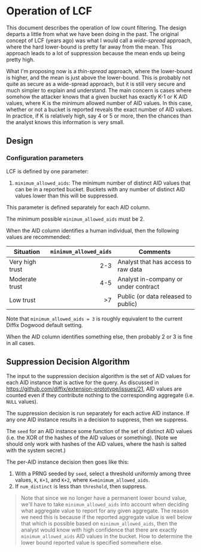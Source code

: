 # Operation of LCF

This document describes the operation of low count filtering. The design departs a little from what we have been doing in the past. The original concept of LCF (years ago) was what I would call a *wide-spread* approach, where the hard lower-bound is pretty far away from the mean. This approach leads to a lot of suppression because the mean ends up being pretty high.

What I'm proposing now is a *thin-spread* approach, where the lower-bound is higher, and the mean is just above the lower-bound. This is probably not quite as secure as a wide-spread approach, but it is still very secure and much simpler to explain and understand. The main concern is cases where somehow the attacker knows that a given bucket has exactly K-1 or K AID values, where K is the minimum allowed number of AID values. In this case, whether or not a bucket is reported reveals the exact number of AID values. In practice, if K is relatively high, say 4 or 5 or more, then the chances than the analyst knows this information is very small.

## Design

### Configuration parameters

LCF is defined by one parameter:

1. `minimum_allowed_aids`: The minimum number of distinct AID values that can be in a reported bucket. Buckets with any number of distinct AID values lower than this will be suppressed.

This parameter is defined separately for each AID column.

The minimum possible `minimum_allowed_aids` must be 2.

When the AID column identifies a human individual, then the following values are recommended:

| Situation       | `minimum_allowed_aids` | Comments                             |
| --------------- | ---------------------: | ------------------------------------ |
| Very high trust |                    2-3 | Analyst that has access to raw data  |
| Moderate trust  |                    4-5 | Analyst in-company or under contract |
| Low trust       |                     >7 | Public (or data released to public)  |

Note that `minimum_allowed_aids = 3` is roughly equivalent to the current Diffix Dogwood default setting.

When the AID column identifies something else, then probably 2 or 3 is fine in all cases.

## Suppression Decision Algorithm

The input to the suppression decision algorithm is the set of AID values for each AID instance that is active for the query. As discussed in https://github.com/diffix/extension-prototype/issues/21, AID values are counted even if they contribute nothing to the corresponding aggregate (i.e. `NULL` values).

The suppression decision is run separately for each active AID instance. If any one AID instance results in a decision to suppress, then we suppress.

The `seed` for an AID instance some function of the set of distinct AID values (i.e. the XOR of the hashes of the AID values or something). (Note we should only work with hashes of the AID values, where the hash is salted with the system secret.)

The per-AID instance decision then goes like this:

1. With a PRNG seeded by `seed`, select a threshold uniformly among three values, `K`, `K+1`, and `K+2`, where `K=minimum_allowed_aids`.
2. If `num_distinct` is less than `threshold`, then suppress.

> Note that since we no longer have a permanent lower bound value, we'll have to take `minimum_allowed_aids` into account when deciding what aggregate value to report for any given aggregate. The reason we need this is because if the reported aggregate value is well below that which is possible based on `minimum_allowed_aids`, then the analyst would know with high confidence that there are exactly `minimum_allowed_aids` AID values in the bucket.  How to determine the lower bound reported value is specified somewhere else.
